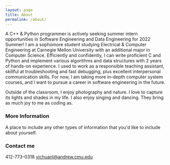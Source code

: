 ```yaml
---
layout: page
title: About
permalink: /about/
---
```


A C++ & Python programmer is actively seeking summer intern opportunities in Software Engineering and Data Engineering for 2022 Summer! I am a sophomore student studying Electrical & Computer Engineering at Carnegie Mellon University with an additional major in Computer Science. Efficiently and confidently, I can write proficient C and Python and implement various algorithms and data structures with 2 years of hands-on experience. I used to work as a responsible teaching assistant, skillful at troubleshooting and fast debugging, plus excellent interpersonal communication skills. For now, I am taking more in-depth computer system courses, and I want to pursue a career in software engineering in the future.

Outside of the classroom, I enjoy photography and nature. I love to capture its lights and shades in my life. I also enjoy singing and dancing. They bring as much joy to me as coding as.

### More Information

A place to include any other types of information that you'd like to include about yourself.

### Contact me
412-773-0318
[yichuanl@andrew.cmu.edu](mailto:yichuanl@andrew.cmu.edu)
